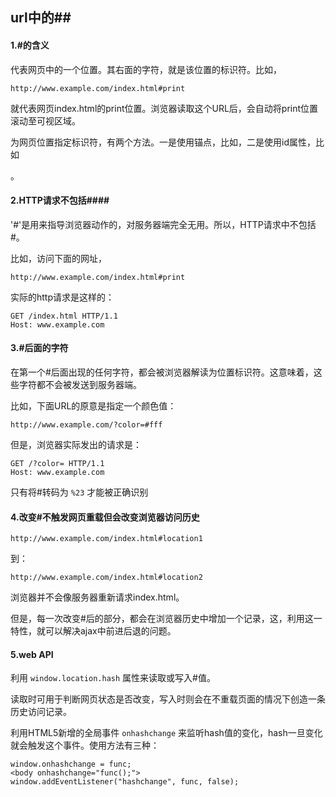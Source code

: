 ## url中的##

#### 1.#的含义

代表网页中的一个位置。其右面的字符，就是该位置的标识符。比如，

```
http://www.example.com/index.html#print
```

就代表网页index.html的print位置。浏览器读取这个URL后，会自动将print位置滚动至可视区域。

为网页位置指定标识符，有两个方法。一是使用锚点，比如<a name="print"></a>，二是使用id属性，比如<div id="print" >。

#### 2.HTTP请求不包括####

'#'是用来指导浏览器动作的，对服务器端完全无用。所以，HTTP请求中不包括#。

比如，访问下面的网址，

```
http://www.example.com/index.html#print
```

实际的http请求是这样的：

```
GET /index.html HTTP/1.1
Host: www.example.com
```

#### 3.#后面的字符

在第一个#后面出现的任何字符，都会被浏览器解读为位置标识符。这意味着，这些字符都不会被发送到服务器端。

比如，下面URL的原意是指定一个颜色值：

```
http://www.example.com/?color=#fff
```

但是，浏览器实际发出的请求是：

```
GET /?color= HTTP/1.1
Host: www.example.com
```

只有将#转码为 `%23` 才能被正确识别

#### 4.改变#不触发网页重载但会改变浏览器访问历史

```
http://www.example.com/index.html#location1
```

到：

```
http://www.example.com/index.html#location2
```

浏览器并不会像服务器重新请求index.html。

但是，每一次改变#后的部分，都会在浏览器历史中增加一个记录，这，利用这一特性，就可以解决ajax中前进后退的问题。

#### 5.web API

利用 `window.location.hash` 属性来读取或写入#值。

读取时可用于判断网页状态是否改变，写入时则会在不重载页面的情况下创造一条历史访问记录。

利用HTML5新增的全局事件 `onhashchange` 来监听hash值的变化，hash一旦变化就会触发这个事件。使用方法有三种：

```
window.onhashchange = func;
<body onhashchange="func();">
window.addEventListener("hashchange", func, false);
```

